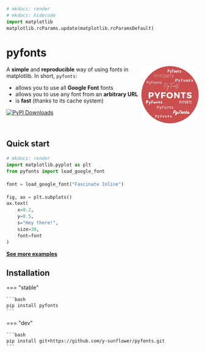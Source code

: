 ```python
# mkdocs: render
# mkdocs: hidecode
import matplotlib
matplotlib.rcParams.update(matplotlib.rcParamsDefault)
```

# pyfonts

<img src="https://github.com/JosephBARBIERDARNAL/static/blob/main/python-libs/pyfonts/image.png?raw=true" alt="Pyfonts logo" align="right" width="150px"/>

A **simple** and **reproducible** way of using fonts in matplotlib. In short, `pyfonts`:

- allows you to use all **Google Font** fonts
- allows you to use any font from an **arbitrary URL**
- is **fast** (thanks to its cache system)

[![PyPI Downloads](https://static.pepy.tech/badge/pyfonts)](https://pepy.tech/projects/pyfonts)

<br>

## Quick start

```python
# mkdocs: render
import matplotlib.pyplot as plt
from pyfonts import load_google_font

font = load_google_font("Fascinate Inline")

fig, ax = plt.subplots()
ax.text(
    x=0.2,
    y=0.5,
    s="Hey there!",
    size=30,
    font=font
)
```

[**See more examples**](./reference/load_google_font.md#examples)

## Installation

=== "stable"

    ```bash
    pip install pyfonts
    ```

=== "dev"

    ```bash
    pip install git+https://github.com/y-sunflower/pyfonts.git
    ```

<br><br>

